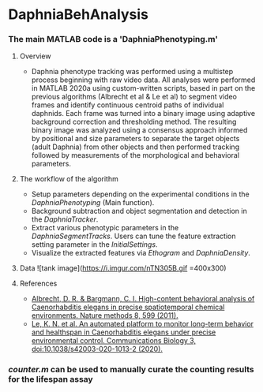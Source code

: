 # DaphniaBehAnalysis


### The main MATLAB code is a 'DaphniaPhenotyping.m'

1. Overview
   - Daphnia phenotype tracking was performed using a multistep process beginning with raw video data. All analyses were performed in MATLAB 2020a using custom-written scripts, based in part on the previous algorithms (Albrecht et al & Le et al) to segment video frames and identify continuous centroid paths of individual daphnids. Each frame was turned into a binary image using adaptive background correction and thresholding method. The resulting binary image was analyzed using a consensus approach informed by positional and size parameters to separate the target objects (adult Daphnia) from other objects and then performed tracking followed by measurements of the morphological and behavioral parameters. 

2. The workflow of the algorithm
   - Setup parameters depending on the experimental conditions in the *DaphniaPhenotyping* (Main function). 
   - Background subtraction and object segmentation and detection in the *DaphniaTracker*.
   - Extract various phenotypic parameters in the *DaphniaSegmentTracks*. Users can tune the feature extraction setting parameter in the *InitialSettings*.
   - Visualize the extracted features via *Ethogram* and *DaphniaDensity*.

3. Data
![tank image](https://i.imgur.com/nTN305B.gif =400x300)

4. References
   - [Albrecht, D. R. & Bargmann, C. I. High-content behavioral analysis of Caenorhabditis elegans in precise spatiotemporal chemical environments. Nature methods 8, 599 (2011).](https://www.nature.com/articles/nmeth.1630)
   - [Le, K. N. et al. An automated platform to monitor long-term behavior and healthspan in Caenorhabditis elegans under precise environmental control. Communications Biology 3, doi:10.1038/s42003-020-1013-2 (2020).](https://www.nature.com/articles/s42003-020-1013-2)

### *counter.m* can be used to manually curate the counting results for the lifespan assay
